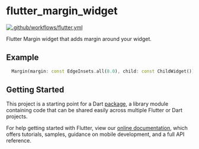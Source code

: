 # flutter_margin_widget

[![.github/workflows/flutter.yml](https://github.com/ghuyfel/flutter_margin_widget/actions/workflows/dart.yml/badge.svg?branch=master&event=push)](https://github.com/ghuyfel/flutter_margin_widget/actions/workflows/dart.yml)

Flutter Margin widget that adds margin around your widget.

## Example

````dart
  Margin(margin: const EdgeInsets.all(8.0), child: const ChildWidget())
````
## Getting Started

This project is a starting point for a Dart
[package](https://flutter.dev/developing-packages/),
a library module containing code that can be shared easily across
multiple Flutter or Dart projects.

For help getting started with Flutter, view our 
[online documentation](https://flutter.dev/docs), which offers tutorials, 
samples, guidance on mobile development, and a full API reference.
